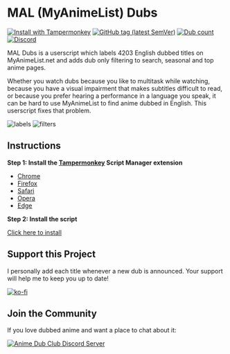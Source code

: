 # MAL (MyAnimeList) Dubs
[![Install with Tampermonkey](https://img.shields.io/badge/Install%20directly%20with-Tampermonkey-00485b?logo=tampermonkey)](https://raw.githubusercontent.com/MAL-Dubs/MAL-Dubs/main/mal-dubs.user.js)
[![GitHub tag (latest SemVer)](https://img.shields.io/github/v/tag/MAL-Dubs/MAL-Dubs?label=Version)](#mal-myanimelist-dubs)
[![Dub count](https://img.shields.io/badge/Dubs-4203-2e51a2?logo=myanimelist)](#mal-myanimelist-dubs)
[![Discord](https://img.shields.io/discord/850163973080743967?color=5865F2&logo=discord&logoColor=white&label=Discord)](https://discord.gg/wMfD2RM7Vt)

MAL Dubs is a userscript which labels 4203 English dubbed titles on MyAnimeList.net and adds dub only filtering to search, seasonal and top anime pages.

Whether you watch dubs because you like to multitask while watching, because you have a visual impairment that makes subtitles difficult to read, or because you prefer hearing a performance in a language you speak, it can be hard to use MyAnimeList to find anime dubbed in English. This userscript fixes that problem.

![labels](https://raw.githubusercontent.com/MAL-Dubs/MAL-Dubs/main/images/labels.png)
![filters](https://raw.githubusercontent.com/MAL-Dubs/MAL-Dubs/main/images/filter.png)

## Instructions

**Step 1: Install the [Tampermonkey](https://www.tampermonkey.net/) Script Manager extension**
- [Chrome](https://chrome.google.com/webstore/detail/dhdgffkkebhmkfjojejmpbldmpobfkfo)
- [Firefox](https://addons.mozilla.org/en-US/firefox/addon/tampermonkey/)
- [Safari](https://apps.apple.com/app/apple-store/id1482490089)
- [Opera](https://addons.opera.com/en/extensions/details/tampermonkey-beta/)
- [Edge](https://microsoftedge.microsoft.com/addons/detail/iikmkjmpaadaobahmlepeloendndfphd)

**Step 2: Install the script**

[Click here to install](https://raw.githubusercontent.com/MAL-Dubs/MAL-Dubs/main/mal-dubs.user.js)

## Support this Project

I personally add each title whenever a new dub is announced. Your support will help me to keep you up to date!

[![ko-fi](https://ko-fi.com/img/githubbutton_sm.svg)](https://ko-fi.com/Y8Y21HXGO)

## Join the Community

If you love dubbed anime and want a place to chat about it:

[![Anime Dub Club Discord Server](https://raw.githubusercontent.com/MAL-Dubs/MAL-Dubs/main/images/discord.svg)](https://discord.gg/wMfD2RM7Vt)
